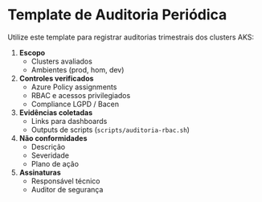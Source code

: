 # Template de Auditoria Periódica

Utilize este template para registrar auditorias trimestrais dos clusters AKS:

1. **Escopo**
   - Clusters avaliados
   - Ambientes (prod, hom, dev)
2. **Controles verificados**
   - Azure Policy assignments
   - RBAC e acessos privilegiados
   - Compliance LGPD / Bacen
3. **Evidências coletadas**
   - Links para dashboards
   - Outputs de scripts (`scripts/auditoria-rbac.sh`)
4. **Não conformidades**
   - Descrição
   - Severidade
   - Plano de ação
5. **Assinaturas**
   - Responsável técnico
   - Auditor de segurança
